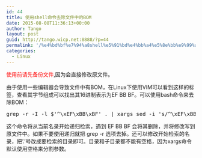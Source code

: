 ```yaml
---
id: 44
title: 使用shell命令去除文件中的BOM
date: 2015-08-08T11:36:13+00:00
author: Tango
layout: post
guid: http://tango.wicp.net:8888/?p=44
permalink: '/%e4%bd%bf%e7%94%a8shell%e5%91%bd%e4%bb%a4%e5%8e%bb%e9%99%a4%e6%96%87%e4%bb%b6%e4%b8%ad%e7%9a%84bom/'
categories:
  - Linux
---
```

<span style="color: #ff0000;">使用前请先备份文件</span>,因为会直接修改原文件。

由于使用一些编辑器会导致文件中有BOM，在Linux下使用VIM可以看到<feff>这样的标签，查看其字节组成可以找出其16进制表示为EF BB BF。可以使用bash命令来去除BOM：

<!--more-->

<pre>grep -r -I -l $'^\xEF\xBB\xBF' . | xargs sed -i 's/^\xEF\xBB\xBF//g'</pre>

这个命令将从当前名录开始递归检索，遇到 EF BB BF 会将其删除，并将修改写到原文件中。如果不要使用递归就把 grep -r 选项去掉。还可以修改开始检索的名录，把&#8217;.&#8217;号改成要检索的目录即可。目录和子目录都不能有空格，因为xargs命令默认使用空格来分割参数。